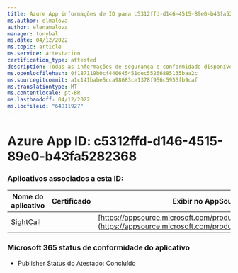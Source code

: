 ```yaml
---
title: Azure App informações de ID para c5312ffd-d146-4515-89e0-b43fa5282368
ms.author: elmalova
author: elenamalova
manager: tonybal
ms.date: 04/12/2022
ms.topic: article
ms.service: attestation
certification_type: attested
description: Todas as informações de segurança e conformidade disponíveis para c5312ffd-d146-4515-89e0-b43fa5282368.
ms.openlocfilehash: 0f187119b0cf440645451dec55266885135baa2c
ms.sourcegitcommit: a1c141babe5cca98683ce1378f956c5955fb9caf
ms.translationtype: MT
ms.contentlocale: pt-BR
ms.lasthandoff: 04/12/2022
ms.locfileid: "64811927"
---
```

# <a name="azure-app-id-c5312ffd-d146-4515-89e0-b43fa5282368"></a>Azure App ID: c5312ffd-d146-4515-89e0-b43fa5282368


### <a name="apps-associated-with-this-id"></a>Aplicativos associados a esta ID:
| **Nome do aplicativo** | **Certificado** | **Exibir no AppSource** |
|--------------|---------------|-----------------------|
| [SightCall](../forward/WA200003675.md) |  | [https://appsource.microsoft.com/product/office/WA200003675](https://appsource.microsoft.com/product/office/WA200003675) |

### <a name="microsoft-365-app-compliance-status"></a>Microsoft 365 status de conformidade do aplicativo
- Publisher Status do Atestado: Concluído
